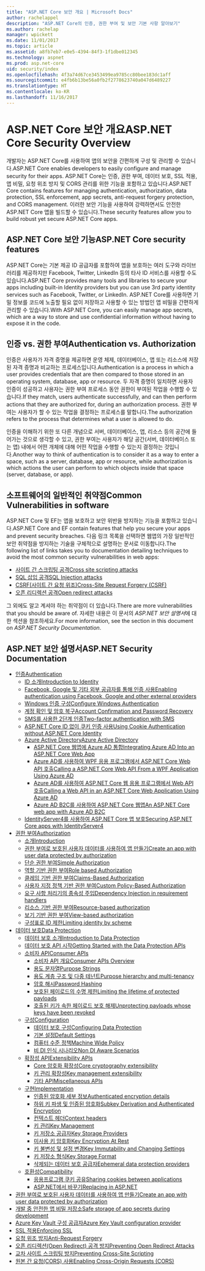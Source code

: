 ```yaml
---
title: "ASP.NET Core 보안 개요 | Microsoft Docs"
author: rachelappel
description: "ASP.NET Core의 인증, 권한 부여 및 보안 기본 사항 알아보기"
ms.author: rachelap
manager: wpickett
ms.date: 11/01/2017
ms.topic: article
ms.assetid: a8fb7eb7-e0e5-4394-84f3-1f1dbe012345
ms.technology: aspnet
ms.prod: asp.net-core
uid: security/index
ms.openlocfilehash: 4f3a74d67ce3453499ea9785cc80bee183dc1aff
ms.sourcegitcommit: e4fb6b13be56a0fb2f2778623740a047d6489227
ms.translationtype: HT
ms.contentlocale: ko-KR
ms.lasthandoff: 11/16/2017
---
```

# <a name="aspnet-core-security-overview"></a><span data-ttu-id="e8a64-103">ASP.NET Core 보안 개요</span><span class="sxs-lookup"><span data-stu-id="e8a64-103">ASP.NET Core Security Overview</span></span>

<span data-ttu-id="e8a64-104">개발자는 ASP.NET Core를 사용하여 앱의 보안을 간편하게 구성 및 관리할 수 있습니다.</span><span class="sxs-lookup"><span data-stu-id="e8a64-104">ASP.NET Core enables developers to easily configure and manage security for their apps.</span></span> <span data-ttu-id="e8a64-105">ASP.NET Core는 인증, 권한 부여, 데이터 보호, SSL 적용, 앱 비밀, 요청 위조 방지 및 CORS 관리를 위한 기능을 포함하고 있습니다.</span><span class="sxs-lookup"><span data-stu-id="e8a64-105">ASP.NET Core contains features for managing authentication, authorization, data protection, SSL enforcement, app secrets, anti-request forgery protection, and CORS management.</span></span> <span data-ttu-id="e8a64-106">이러한 보안 기능을 사용하여 강력하면서도 안전한 ASP.NET Core 앱을 빌드할 수 있습니다.</span><span class="sxs-lookup"><span data-stu-id="e8a64-106">These security features allow you to build robust yet secure ASP.NET Core apps.</span></span> 

## <a name="aspnet-core-security-features"></a><span data-ttu-id="e8a64-107">ASP.NET Core 보안 기능</span><span class="sxs-lookup"><span data-stu-id="e8a64-107">ASP.NET Core security features</span></span>

<span data-ttu-id="e8a64-108">ASP.NET Core는 기본 제공 ID 공급자를 포함하여 앱을 보호하는 여러 도구와 라이브러리를 제공하지만 Facebook, Twitter, LinkedIn 등의 타사 ID 서비스를 사용할 수도 있습니다.</span><span class="sxs-lookup"><span data-stu-id="e8a64-108">ASP.NET Core provides many tools and libraries to secure your apps including built-in Identity providers but you can use 3rd party identity services such as Facebook, Twitter, or LinkedIn.</span></span> <span data-ttu-id="e8a64-109">ASP.NET Core를 사용하면 기밀 정보를 코드에 노출할 필요 없이 저장하고 사용할 수 있는 방법인 앱 비밀을 간편하게 관리할 수 있습니다.</span><span class="sxs-lookup"><span data-stu-id="e8a64-109">With ASP.NET Core, you can easily manage app secrets, which are a way to store and use confidential information without having to expose it in the code.</span></span> 

## <a name="authentication-vs-authorization"></a><span data-ttu-id="e8a64-110">인증 vs. 권한 부여</span><span class="sxs-lookup"><span data-stu-id="e8a64-110">Authentication vs. Authorization</span></span>

<span data-ttu-id="e8a64-111">인증은 사용자가 자격 증명을 제공하면 운영 체제, 데이터베이스, 앱 또는 리소스에 저장된 자격 증명과 비교하는 프로세스입니다.</span><span class="sxs-lookup"><span data-stu-id="e8a64-111">Authentication is a process in which a user provides credentials that are then compared to those stored in an operating system, database, app or resource.</span></span> <span data-ttu-id="e8a64-112">두 자격 증명이 일치하면 사용자 인증이 성공하고 사용자는 권한 부여 프로세스 동안 권한이 부여된 작업을 수행할 수 있습니다.</span><span class="sxs-lookup"><span data-stu-id="e8a64-112">If they match, users authenticate successfully, and can then perform actions that they are authorized for, during an authorization process.</span></span> <span data-ttu-id="e8a64-113">권한 부여는 사용자가 할 수 있는 작업을 결정하는 프로세스를 말합니다.</span><span class="sxs-lookup"><span data-stu-id="e8a64-113">The authorization refers to the process that determines what a user is allowed to do.</span></span> 

<span data-ttu-id="e8a64-114">인증을 이해하기 위한 또 다른 개념으로 서버, 데이터베이스, 앱, 리소스 등의 공간에 들어가는 것으로 생각할 수 있고, 권한 부여는 사용자가 해당 공간(서버, 데이터베이스 또는 앱) 내에서 어떤 개체에 대해 어떤 작업을 수행할 수 있는지 결정하는 것입니다.</span><span class="sxs-lookup"><span data-stu-id="e8a64-114">Another way to think of authentication is to consider it as a way to enter a space, such as a server, database, app or resource, while authorization is which actions the user can perform to which objects inside that space (server, database, or app).</span></span>

## <a name="common-vulnerabilities-in-software"></a><span data-ttu-id="e8a64-115">소프트웨어의 일반적인 취약점</span><span class="sxs-lookup"><span data-stu-id="e8a64-115">Common Vulnerabilities in software</span></span>

<span data-ttu-id="e8a64-116">ASP.NET Core 및 EF는 앱을 보호하고 보안 위반을 방지하는 기능을 포함하고 있습니다.</span><span class="sxs-lookup"><span data-stu-id="e8a64-116">ASP.NET Core and EF contain features that help you secure your apps and prevent security breaches.</span></span> <span data-ttu-id="e8a64-117">다음 링크 목록을 선택하면 웹앱의 가장 일반적인 보안 취약점을 방지하는 기술을 구체적으로 설명하는 문서로 이동합니다.</span><span class="sxs-lookup"><span data-stu-id="e8a64-117">The following list of links takes you to documentation detailing techniques to avoid the most common security vulnerabilities in web apps:</span></span>

* [<span data-ttu-id="e8a64-118">사이트 간 스크립팅 공격</span><span class="sxs-lookup"><span data-stu-id="e8a64-118">Cross site scripting attacks</span></span>](https://docs.microsoft.com/aspnet/core/security/cross-site-scripting)
* [<span data-ttu-id="e8a64-119">SQL 삽입 공격</span><span class="sxs-lookup"><span data-stu-id="e8a64-119">SQL Injection attacks</span></span>](https://docs.microsoft.com/ef/core/querying/raw-sql)
* [<span data-ttu-id="e8a64-120">CSRF(사이트 간 요청 위조)</span><span class="sxs-lookup"><span data-stu-id="e8a64-120">Cross-Site Request Forgery (CSRF)</span></span>](https://docs.microsoft.com/aspnet/core/security/anti-request-forgery)
* [<span data-ttu-id="e8a64-121">오픈 리디렉션 공격</span><span class="sxs-lookup"><span data-stu-id="e8a64-121">Open redirect attacks</span></span>](https://docs.microsoft.com/aspnet/core/security/preventing-open-redirects)

<span data-ttu-id="e8a64-122">그 외에도 알고 계셔야 하는 취약점이 더 있습니다.</span><span class="sxs-lookup"><span data-stu-id="e8a64-122">There are more vulnerabilities that you should be aware of.</span></span> <span data-ttu-id="e8a64-123">자세한 내용은 이 문서의 *ASP.NET 보안 설명서*에 대한 섹션을 참조하세요.</span><span class="sxs-lookup"><span data-stu-id="e8a64-123">For more information, see the section in this document on *ASP.NET Security Documentation*.</span></span> 

## <a name="aspnet-security-documentation"></a><span data-ttu-id="e8a64-124">ASP.NET 보안 설명서</span><span class="sxs-lookup"><span data-stu-id="e8a64-124">ASP.NET Security Documentation</span></span>

*   [<span data-ttu-id="e8a64-125">인증</span><span class="sxs-lookup"><span data-stu-id="e8a64-125">Authentication</span></span>](authentication/index.md)
    *   [<span data-ttu-id="e8a64-126">ID 소개</span><span class="sxs-lookup"><span data-stu-id="e8a64-126">Introduction to Identity</span></span>](authentication/identity.md)
    *   [<span data-ttu-id="e8a64-127">Facebook, Google 및 기타 외부 공급자를 통해 인증 사용</span><span class="sxs-lookup"><span data-stu-id="e8a64-127">Enabling authentication using Facebook, Google and other external providers</span></span>](authentication/social/index.md)
    * [<span data-ttu-id="e8a64-128">Windows 인증 구성</span><span class="sxs-lookup"><span data-stu-id="e8a64-128">Configure Windows Authentication</span></span>](authentication/windowsauth.md)
    *   [<span data-ttu-id="e8a64-129">계정 확인 및 암호 복구</span><span class="sxs-lookup"><span data-stu-id="e8a64-129">Account Confirmation and Password Recovery</span></span>](authentication/accconfirm.md)
    *   [<span data-ttu-id="e8a64-130">SMS를 사용한 2단계 인증</span><span class="sxs-lookup"><span data-stu-id="e8a64-130">Two-factor authentication with SMS</span></span>](authentication/2fa.md) 
    *   [<span data-ttu-id="e8a64-131">ASP.NET Core ID 없이 쿠키 인증 사용</span><span class="sxs-lookup"><span data-stu-id="e8a64-131">Using Cookie Authentication without ASP.NET Core Identity</span></span>](authentication/cookie.md)
    *   [<span data-ttu-id="e8a64-132">Azure Active Directory</span><span class="sxs-lookup"><span data-stu-id="e8a64-132">Azure Active Directory</span></span>](authentication/azure-active-directory/index.md)
        *   [<span data-ttu-id="e8a64-133">ASP.NET Core 웹앱에 Azure AD 통합</span><span class="sxs-lookup"><span data-stu-id="e8a64-133">Integrating Azure AD Into an ASP.NET Core Web App</span></span>](https://azure.microsoft.com/documentation/samples/active-directory-dotnet-webapp-openidconnect-aspnetcore/)
        *   [<span data-ttu-id="e8a64-134">Azure AD를 사용하여 WPF 응용 프로그램에서 ASP.NET Core Web API 호출</span><span class="sxs-lookup"><span data-stu-id="e8a64-134">Calling a ASP.NET Core Web API From a WPF Application Using Azure AD</span></span>](https://azure.microsoft.com/documentation/samples/active-directory-dotnet-native-aspnetcore/)
        *   [<span data-ttu-id="e8a64-135">Azure AD를 사용하여 ASP.NET Core 웹 응용 프로그램에서 Web API 호출</span><span class="sxs-lookup"><span data-stu-id="e8a64-135">Calling a Web API in an ASP.NET Core Web Application Using Azure AD</span></span>](https://azure.microsoft.com/documentation/samples/active-directory-dotnet-webapp-webapi-openidconnect-aspnetcore/)
        *   [<span data-ttu-id="e8a64-136">Azure AD B2C를 사용하여 ASP.NET Core 웹앱</span><span class="sxs-lookup"><span data-stu-id="e8a64-136">An ASP.NET Core web app with Azure AD B2C</span></span>](https://azure.microsoft.com/resources/samples/active-directory-b2c-dotnetcore-webapp/)
    *   [<span data-ttu-id="e8a64-137">IdentityServer4를 사용하여 ASP.NET Core 앱 보호</span><span class="sxs-lookup"><span data-stu-id="e8a64-137">Securing ASP.NET Core apps with IdentityServer4</span></span>](https://identityserver4.readthedocs.io)
*   [<span data-ttu-id="e8a64-138">권한 부여</span><span class="sxs-lookup"><span data-stu-id="e8a64-138">Authorization</span></span>](authorization/index.md)
    *   [<span data-ttu-id="e8a64-139">소개</span><span class="sxs-lookup"><span data-stu-id="e8a64-139">Introduction</span></span>](authorization/introduction.md)
    *   [<span data-ttu-id="e8a64-140">권한 부여로 보호된 사용자 데이터를 사용하여 앱 만들기</span><span class="sxs-lookup"><span data-stu-id="e8a64-140">Create an app with user data protected by authorization</span></span>](xref:security/authorization/secure-data)
    *   [<span data-ttu-id="e8a64-141">단순 권한 부여</span><span class="sxs-lookup"><span data-stu-id="e8a64-141">Simple Authorization</span></span>](authorization/simple.md)
    *   [<span data-ttu-id="e8a64-142">역할 기반 권한 부여</span><span class="sxs-lookup"><span data-stu-id="e8a64-142">Role based Authorization</span></span>](authorization/roles.md)
    *   [<span data-ttu-id="e8a64-143">클레임 기반 권한 부여</span><span class="sxs-lookup"><span data-stu-id="e8a64-143">Claims-Based Authorization</span></span>](authorization/claims.md)
    *   [<span data-ttu-id="e8a64-144">사용자 지정 정책 기반 권한 부여</span><span class="sxs-lookup"><span data-stu-id="e8a64-144">Custom Policy-Based Authorization</span></span>](authorization/policies.md)
    *   [<span data-ttu-id="e8a64-145">요구 사항 처리기의 종속성 주입</span><span class="sxs-lookup"><span data-stu-id="e8a64-145">Dependency Injection in requirement handlers</span></span>](authorization/dependencyinjection.md)
    *   [<span data-ttu-id="e8a64-146">리소스 기반 권한 부여</span><span class="sxs-lookup"><span data-stu-id="e8a64-146">Resource-based authorization</span></span>](authorization/resourcebased.md)
    *   [<span data-ttu-id="e8a64-147">보기 기반 권한 부여</span><span class="sxs-lookup"><span data-stu-id="e8a64-147">View-based authorization</span></span>](authorization/views.md)
    *   [<span data-ttu-id="e8a64-148">구성표로 ID 제한</span><span class="sxs-lookup"><span data-stu-id="e8a64-148">Limiting identity by scheme</span></span>](authorization/limitingidentitybyscheme.md)
*   [<span data-ttu-id="e8a64-149">데이터 보호</span><span class="sxs-lookup"><span data-stu-id="e8a64-149">Data Protection</span></span>](data-protection/index.md)
    *   [<span data-ttu-id="e8a64-150">데이터 보호 소개</span><span class="sxs-lookup"><span data-stu-id="e8a64-150">Introduction to Data Protection</span></span>](data-protection/introduction.md)
    *   [<span data-ttu-id="e8a64-151">데이터 보호 API 시작</span><span class="sxs-lookup"><span data-stu-id="e8a64-151">Getting Started with the Data Protection APIs</span></span>](data-protection/using-data-protection.md)
    *   [<span data-ttu-id="e8a64-152">소비자 API</span><span class="sxs-lookup"><span data-stu-id="e8a64-152">Consumer APIs</span></span>](data-protection/consumer-apis/index.md)
        *   [<span data-ttu-id="e8a64-153">소비자 API 개요</span><span class="sxs-lookup"><span data-stu-id="e8a64-153">Consumer APIs Overview</span></span>](data-protection/consumer-apis/overview.md)
        *   [<span data-ttu-id="e8a64-154">용도 문자열</span><span class="sxs-lookup"><span data-stu-id="e8a64-154">Purpose Strings</span></span>](data-protection/consumer-apis/purpose-strings.md)
        *   [<span data-ttu-id="e8a64-155">용도 계층 구조 및 다중 테넌트</span><span class="sxs-lookup"><span data-stu-id="e8a64-155">Purpose hierarchy and multi-tenancy</span></span>](data-protection/consumer-apis/purpose-strings-multitenancy.md)
        *   [<span data-ttu-id="e8a64-156">암호 해시</span><span class="sxs-lookup"><span data-stu-id="e8a64-156">Password Hashing</span></span>](data-protection/consumer-apis/password-hashing.md)
        *   [<span data-ttu-id="e8a64-157">보호된 페이로드의 수명 제한</span><span class="sxs-lookup"><span data-stu-id="e8a64-157">Limiting the lifetime of protected payloads</span></span>](data-protection/consumer-apis/limited-lifetime-payloads.md)
        *   [<span data-ttu-id="e8a64-158">호출된 키가 속한 페이로드 보호 해제</span><span class="sxs-lookup"><span data-stu-id="e8a64-158">Unprotecting payloads whose keys have been revoked</span></span>](data-protection/consumer-apis/dangerous-unprotect.md)
    *   [<span data-ttu-id="e8a64-159">구성</span><span class="sxs-lookup"><span data-stu-id="e8a64-159">Configuration</span></span>](data-protection/configuration/index.md)
        *   [<span data-ttu-id="e8a64-160">데이터 보호 구성</span><span class="sxs-lookup"><span data-stu-id="e8a64-160">Configuring Data Protection</span></span>](data-protection/configuration/overview.md)
        *   [<span data-ttu-id="e8a64-161">기본 설정</span><span class="sxs-lookup"><span data-stu-id="e8a64-161">Default Settings</span></span>](data-protection/configuration/default-settings.md)
        *   [<span data-ttu-id="e8a64-162">컴퓨터 수준 정책</span><span class="sxs-lookup"><span data-stu-id="e8a64-162">Machine Wide Policy</span></span>](data-protection/configuration/machine-wide-policy.md)
        *   [<span data-ttu-id="e8a64-163">비 DI 인식 시나리오</span><span class="sxs-lookup"><span data-stu-id="e8a64-163">Non DI Aware Scenarios</span></span>](data-protection/configuration/non-di-scenarios.md)
    *   [<span data-ttu-id="e8a64-164">확장성 API</span><span class="sxs-lookup"><span data-stu-id="e8a64-164">Extensibility APIs</span></span>](data-protection/extensibility/index.md)
        *   [<span data-ttu-id="e8a64-165">Core 암호화 확장성</span><span class="sxs-lookup"><span data-stu-id="e8a64-165">Core cryptography extensibility</span></span>](data-protection/extensibility/core-crypto.md)
        *   [<span data-ttu-id="e8a64-166">키 관리 확장성</span><span class="sxs-lookup"><span data-stu-id="e8a64-166">Key management extensibility</span></span>](data-protection/extensibility/key-management.md)
        *   [<span data-ttu-id="e8a64-167">기타 API</span><span class="sxs-lookup"><span data-stu-id="e8a64-167">Miscellaneous APIs</span></span>](data-protection/extensibility/misc-apis.md)
    *   [<span data-ttu-id="e8a64-168">구현</span><span class="sxs-lookup"><span data-stu-id="e8a64-168">Implementation</span></span>](data-protection/implementation/index.md)
        *   [<span data-ttu-id="e8a64-169">인증된 암호화 세부 정보</span><span class="sxs-lookup"><span data-stu-id="e8a64-169">Authenticated encryption details</span></span>](data-protection/implementation/authenticated-encryption-details.md)
        *   [<span data-ttu-id="e8a64-170">하위 키 파생 및 인증된 암호화</span><span class="sxs-lookup"><span data-stu-id="e8a64-170">Subkey Derivation and Authenticated Encryption</span></span>](data-protection/implementation/subkeyderivation.md)
        *   [<span data-ttu-id="e8a64-171">컨텍스트 헤더</span><span class="sxs-lookup"><span data-stu-id="e8a64-171">Context headers</span></span>](data-protection/implementation/context-headers.md)
        *   [<span data-ttu-id="e8a64-172">키 관리</span><span class="sxs-lookup"><span data-stu-id="e8a64-172">Key Management</span></span>](data-protection/implementation/key-management.md)
        *   [<span data-ttu-id="e8a64-173">키 저장소 공급자</span><span class="sxs-lookup"><span data-stu-id="e8a64-173">Key Storage Providers</span></span>](data-protection/implementation/key-storage-providers.md)
        *   [<span data-ttu-id="e8a64-174">미사용 키 암호화</span><span class="sxs-lookup"><span data-stu-id="e8a64-174">Key Encryption At Rest</span></span>](data-protection/implementation/key-encryption-at-rest.md)
        *   [<span data-ttu-id="e8a64-175">키 불변성 및 설정 변경</span><span class="sxs-lookup"><span data-stu-id="e8a64-175">Key Immutability and Changing Settings</span></span>](data-protection/implementation/key-immutability.md)
        *   [<span data-ttu-id="e8a64-176">키 저장소 형식</span><span class="sxs-lookup"><span data-stu-id="e8a64-176">Key Storage Format</span></span>](data-protection/implementation/key-storage-format.md)
        *   [<span data-ttu-id="e8a64-177">삭제되는 데이터 보호 공급자</span><span class="sxs-lookup"><span data-stu-id="e8a64-177">Ephemeral data protection providers</span></span>](data-protection/implementation/key-storage-ephemeral.md)
    *   [<span data-ttu-id="e8a64-178">호환성</span><span class="sxs-lookup"><span data-stu-id="e8a64-178">Compatibility</span></span>](data-protection/compatibility/index.md)
        *   [<span data-ttu-id="e8a64-179">응용프로그램 쿠키 공유</span><span class="sxs-lookup"><span data-stu-id="e8a64-179">Sharing cookies between applications</span></span>](data-protection/compatibility/cookie-sharing.md)
        *   [<span data-ttu-id="e8a64-180">ASP.NET에서 <machineKey> 바꾸기</span><span class="sxs-lookup"><span data-stu-id="e8a64-180">Replacing <machineKey> in ASP.NET</span></span>](data-protection/compatibility/replacing-machinekey.md)
*   [<span data-ttu-id="e8a64-181">권한 부여로 보호된 사용자 데이터를 사용하여 앱 만들기</span><span class="sxs-lookup"><span data-stu-id="e8a64-181">Create an app with user data protected by authorization</span></span>](xref:security/authorization/secure-data)
*   [<span data-ttu-id="e8a64-182">개발 중 안전한 앱 비밀 저장소</span><span class="sxs-lookup"><span data-stu-id="e8a64-182">Safe storage of app secrets during development</span></span>](app-secrets.md)
*   [<span data-ttu-id="e8a64-183">Azure Key Vault 구성 공급자</span><span class="sxs-lookup"><span data-stu-id="e8a64-183">Azure Key Vault configuration provider</span></span>](key-vault-configuration.md)
*   [<span data-ttu-id="e8a64-184">SSL 적용</span><span class="sxs-lookup"><span data-stu-id="e8a64-184">Enforcing SSL</span></span>](enforcing-ssl.md)
*   [<span data-ttu-id="e8a64-185">요청 위조 방지</span><span class="sxs-lookup"><span data-stu-id="e8a64-185">Anti-Request Forgery</span></span>](anti-request-forgery.md)
*   [<span data-ttu-id="e8a64-186">오픈 리디렉션(Open Redirect) 공격 방지</span><span class="sxs-lookup"><span data-stu-id="e8a64-186">Preventing Open Redirect Attacks</span></span>](preventing-open-redirects.md)
*   [<span data-ttu-id="e8a64-187">교차 사이트 스크립팅 방지</span><span class="sxs-lookup"><span data-stu-id="e8a64-187">Preventing Cross-Site Scripting</span></span>](cross-site-scripting.md)
*   [<span data-ttu-id="e8a64-188">원본 간 요청(CORS) 사용</span><span class="sxs-lookup"><span data-stu-id="e8a64-188">Enabling Cross-Origin Requests (CORS)</span></span>](cors.md)
